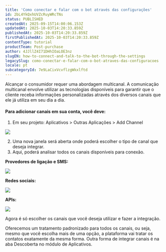 ```yaml
---
title: 'Como conectar e falar com o bot através das configurações'
id: 2bL4YkQxhUVZcRuyWRcTNs
status: PUBLISHED
createdAt: 2025-09-15T14:00:06.153Z
updatedAt: 2025-10-03T14:20:33.859Z
publishedAt: 2025-10-03T14:20:33.859Z
firstPublishedAt: 2025-10-03T14:20:33.859Z
contentType: tutorial
productTeam: Post-purchase
author: 4JJllZ4I71DHhIOaLOE3nz
slugEN: how-to-connect-and-talk-to-the-bot-through-the-settings
legacySlug: como-conectar-e-falar-com-o-bot-atraves-das-configuracoes
locale: pt
subcategoryId: 7e9LaCixVcvflzgWkxlftd
---
```


Alcançar o consumidor requer uma abordagem multicanal. A comunicação multicanal envolve utilizar as tecnologias disponíveis para garantir que o cliente receba informações personalizadas através dos diversos canais que ele já utiliza em seu dia a dia.

#### Para adicionar canais em sua conta, você deve:

1. Em seu projeto: Aplicativos > Outras Aplicações > Add Channel

![](https://cdn.statically.io/gh/vtexdocs/help-center-content/refs/heads/main/docs/pt/tutorials/weni-by-vtex/integrações/como-conectar-e-falar-com-o-bot-atraves-das-configuracoes_1.png)

2. Uma nova janela será aberta onde poderá escolher o tipo de canal que deseja integrar.
3. Aqui, poderá analisar todos os canais disponíveis para conexão.

**Provedores de ligação e SMS:**

![](https://cdn.statically.io/gh/vtexdocs/help-center-content/refs/heads/main/docs/pt/tutorials/weni-by-vtex/integrações/como-conectar-e-falar-com-o-bot-atraves-das-configuracoes_2.gif) 

**Redes sociais:**

![](https://cdn.statically.io/gh/vtexdocs/help-center-content/refs/heads/main/docs/pt/tutorials/weni-by-vtex/integrações/como-conectar-e-falar-com-o-bot-atraves-das-configuracoes_3.gif) 

**APIs:**

![](https://cdn.statically.io/gh/vtexdocs/help-center-content/refs/heads/main/docs/pt/tutorials/weni-by-vtex/integrações/como-conectar-e-falar-com-o-bot-atraves-das-configuracoes_4.png)

Agora é só escolher os canais que você deseja utilizar e fazer a integração.

Oferecemos um tratamento padronizado para todos os canais, ou seja, mesmo que você escolha mais de uma opção, a plataforma vai tratar os contatos exatamente da mesma forma. Outra forma de integrar canais é na aba Descoberta no módulo de Aplicativos.
